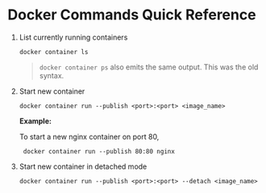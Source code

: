 # Docker Commands Quick Reference

1. List currently running containers

    `docker container ls`
    
    
    > `docker container ps` also emits the same output. This was the old syntax.
    
    
2. Start new container

    `docker container run --publish <port>:<port> <image_name>`
    
    **Example:**
       
     To start a new nginx container on port 80,
         
        docker container run --publish 80:80 nginx
        
3. Start new container in detached mode

    `docker container run --publish <port>:<port> --detach <image_name>`

